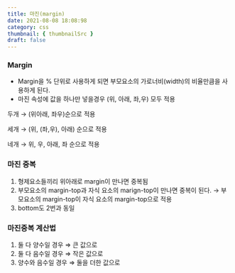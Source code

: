```yaml
---
title: 마진(margin)
date: 2021-08-08 18:08:98
category: css
thumbnail: { thumbnailSrc }
draft: false
---
```


### Margin

- Margin을 % 단위로 사용하게 되면 부모요소의 가로너비(width)의 비율만큼을 사용하게 된다.
- 마진 속성에 값을 하나만 넣을경우 (위, 아래, 좌,우) 모두 적용

두개 → (위아래, 좌우)순으로 적용

세개 → (위, (좌,우), 아래) 순으로 적용

네개 → 위, 우, 아래, 좌 순으로 적용

### 마진 중복

1. 형제요소들끼리 위아래로 margin이 만나면 중복됨
2. 부모요소의 margin-top과 자식 요소의 marign-top이 만나면 중복이 된다. → 부모요소의 margin-top이 자식 요소의 margin-top으로 적용
3. bottom도 2번과 동일

### 마진중복 계산법

1. 둘 다 양수일 경우 ⇒ 큰 값으로
2. 둘 다 음수일 경우 ⇒ 작은 값으로
3. 양수와 음수일 경우 ⇒ 둘을 더한 값으로
